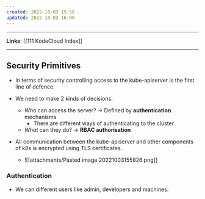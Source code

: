 ```yaml
---
created: 2022-10-03 15:58
updated: 2022-10-03 16:00
---
```

---
**Links**: [[111 KodeCloud Index]]

---
## Security Primitives
- In terms of security controlling access to the kube-apiserver is the first line of defence.
- We need to make 2 kinds of decisions.
	- *Who* can access the server? -> Defined by **authentication** mechanisms
		- There are different ways of authenticating to the cluster.
	- *What* can they do? -> **RBAC authorisation**

- All communication between the kube-apiserver and other components of k8s is encrypted using TLS certificates.
	- ![[attachments/Pasted image 20221003155826.png]]


### Authentication
- We can different users like admin, developers and machines. 